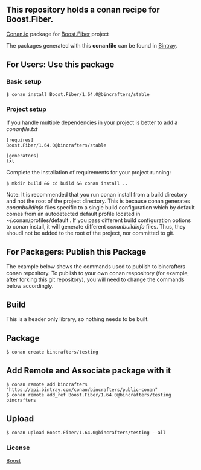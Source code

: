 ## This repository holds a conan recipe for Boost.Fiber.

[Conan.io](https://conan.io) package for [Boost.Fiber](https://github.com/Boostorg/Fiber) project

The packages generated with this **conanfile** can be found in [Bintray](https://bintray.com/bincrafters/conan-public/Boost.Fiber%3Abincrafters).

## For Users: Use this package

### Basic setup

    $ conan install Boost.Fiber/1.64.0@bincrafters/stable

### Project setup

If you handle multiple dependencies in your project is better to add a *conanfile.txt*

    [requires]
    Boost.Fiber/1.64.0@bincrafters/stable

    [generators]
    txt

Complete the installation of requirements for your project running:</small></span>

    $ mkdir build && cd build && conan install ..
	
Note: It is recommended that you run conan install from a build directory and not the root of the project directory.  This is because conan generates *conanbuildinfo* files specific to a single build configuration which by default comes from an autodetected default profile located in ~/.conan/profiles/default .  If you pass different build configuration options to conan install, it will generate different *conanbuildinfo* files.  Thus, they shoudl not be added to the root of the project, nor committed to git. 

## For Packagers: Publish this Package

The example below shows the commands used to publish to bincrafters conan repository. To publish to your own conan respository (for example, after forking this git repository), you will need to change the commands below accordingly. 

## Build  

This is a header only library, so nothing needs to be built.

## Package 

    $ conan create bincrafters/testing
	
## Add Remote and Associate package with it

	$ conan remote add bincrafters "https://api.bintray.com/conan/bincrafters/public-conan"
	$ conan remote add_ref Boost.Fiber/1.64.0@bincrafters/testing bincrafters

## Upload

    $ conan upload Boost.Fiber/1.64.0@bincrafters/testing --all

### License
[Boost](LICENSE)
